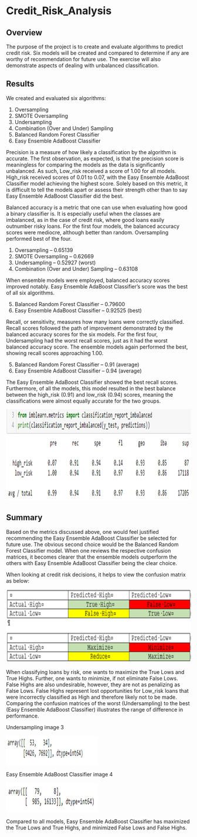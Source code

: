 # Credit_Risk_Analysis


## Overview 

The purpose of the project is to create and evaluate algorithms to predict credit risk.  Six models will be created and compared to determine if any are worthy of recommendation for future use.  The exercise will also demonstrate aspects of dealing with unbalanced classification. 


## Results

We created and evaluated six algorithms:

1. Oversampling
2. SMOTE Oversampling
3. Undersampling
4. Combination (Over and Under) Sampling
5. Balanced Random Forest Classifier
6. Easy Ensemble AdaBoost Classifier

Precision is a measure of how likely a classification by the algorithm is accurate.  The first observation, as expected, is that the precision score is meaningless for comparing the models as the data is significantly unbalanced.  As such, Low_risk received a score of 1.00 for all models. High_risk received scores of 0.01 to 0.07, with the Easy Ensemble AdaBoost Classifier model achieving the highest score.  Solely based on this metric, it is difficult to tell the models apart or assess their strength other than to say Easy Ensemble AdaBoost Classifier did the best.

Balanced accuracy is a metric that one can use when evaluating how good a binary classifier is.  It is especially useful when the classes are imbalanced, as in the case of credit risk, where good loans easily outnumber risky loans.  For the first four models, the balanced accuracy scores were mediocre, although better than random.  Oversampling performed best of the four.

1. Oversampling – 0.65139 
2. SMOTE Oversampling – 0.62669 
3. Undersampling – 0.52927 (worst)
4. Combination (Over and Under) Sampling – 0.63108

When ensemble models were employed, balanced accuracy scores improved notably.  Easy Ensemble AdaBoost Classifier’s score was the best of all six algorithms. 

5. Balanced Random Forest Classifier – 0.79600
6. Easy Ensemble AdaBoost Classifier – 0.92525 (best)


Recall, or sensitivity, measures how many loans were correctly classified.  Recall scores followed the path of improvement demonstrated by the balanced accuracy scores for the six models.  For the first four, Undersampling had the worst recall scores, just as it had the worst balanced accuracy score.  The ensemble models again performed the best, showing recall scores approaching 1.00.

5. Balanced Random Forest Classifier – 0.91 (average)
6. Easy Ensemble AdaBoost Classifier – 0.94 (average)

The Easy Ensemble AdaBoost Classifier showed the best recall scores.  Furthermore, of all the models, this model resulted in the best balance between the high_risk (0.91) and low_risk (0.94) scores, meaning the classifications were almost equally accurate for the two groups.

<p align="center">
 <img src="https://github.com/honoruru/Credit_Risk_Analysis/blob/main/images/Picture1.png" width="700" height="250" />
</p>
 

## Summary

Based on the metrics discussed above, one would feel justified recommending the Easy Ensemble AdaBoost Classifier be selected for future use.  The obvious second choice would be the Balanced Random Forest Classifier model.  When one reviews the respective confusion matrices, it becomes clearer that the ensemble models outperform the others with Easy Ensemble AdaBoost Classifier being the clear choice.

When looking at credit risk decisions, it helps to view the confusion matrix as below:

<p align="center">
 <img src="https://github.com/honoruru/Credit_Risk_Analysis/blob/main/images/Picture2.png" width="600" height="200" />
</p>

When classifying loans by risk, one wants to maximize the True Lows and True Highs.  Further, one wants to minimize, if not eliminate False Lows.  False Highs are also undesirable, however, they are not as penalizing as False Lows.  False Highs represent lost opportunities for Low_risk loans that were incorrectly classified as High and therefore likely not to be made.  Comparing the confusion matrices of the worst (Undersampling) to the best (Easy Ensemble AdaBoost Classifier) illustrates the range of difference in performance. 

Undersampling
 image 3 
<p>
 <img src="https://github.com/honoruru/Credit_Risk_Analysis/blob/main/images/Picture3.png" width="250" height="80" />
</p>

Easy Ensemble AdaBoost Classifier
 image 4
<p>
 <img src="https://github.com/honoruru/Credit_Risk_Analysis/blob/main/images/Picture4.png" width="250" height="80" />
</p>

Compared to all models, Easy Ensemble AdaBoost Classifier has maximized the True Lows and True Highs, and minimized False Lows and False Highs. 

